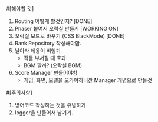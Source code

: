 #[해야할 것]
1. Routing 어떻게 할것인지? [DONE]
2. Phaser 붙여서 오락실 만들기 [WORKING ON]
3. 오락실 모드로 바꾸기 (CSS BlackMode) [DONE]
4. Rank Repository 작성해야함.
5. 날아라 레옹이 비행기
    - 적들 부서질 때 효과
    - BGM 깔까? (오락실 BGM)
 6. Score Manager 만들어야함
    - 게임, 화면, 모델을 오가야하니깐 Manager 개념으로 만들것

#[주의사항]
1. 방어코드 작성하는 것을 유념하기
2. logger을 만들어서 남기기.



